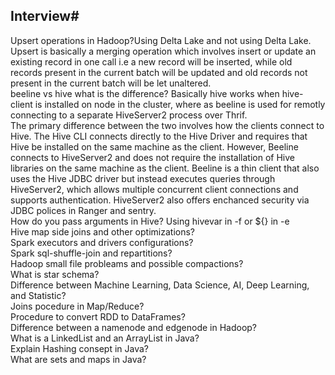 ## Interview#  
Upsert operations in Hadoop?Using Delta Lake and not using Delta Lake. Upsert is basically a merging operation which involves insert or update an existing record in one call i.e a new record will be inserted, while old records present in the current batch will be updated and old records not present in the current batch will be let unaltered.  
beeline vs hive what is the difference? Basically hive works when hive-client is installed on node in the cluster, where as beeline is used for remotly connecting to a separate HiveServer2 process over Thrif.  
The primary difference between the two involves how the clients connect to Hive. The Hive CLI connects directly to the Hive Driver and requires that Hive be installed on the same machine as the client. However, Beeline connects to HiveServer2 and does not require the installation of Hive libraries on the same machine as the client. Beeline is a thin client that also uses the Hive JDBC driver but instead executes queries through HiveServer2, which allows multiple concurrent client connections and supports authentication. HiveServer2 also offers enchanced security via JDBC polices in Ranger and sentry.  
How do you pass arguments in Hive? Using hivevar in -f or ${} in -e  
Hive map side joins and other optimizations?  
Spark executors and drivers configurations?  
Spark sql-shuffle-join and repartitions?  
Hadoop small file probleams and possible compactions?  
What is star schema?  
Difference between Machine Learning, Data Science, AI, Deep Learning, and Statistic?  
Joins pocedure in Map/Reduce?  
Procedure to convert RDD to DataFrames?  
Difference between a namenode and edgenode in Hadoop?  
What is a LinkedList and an ArrayList in Java?  
Explain Hashing consept in Java?  
What are sets and maps in Java?  
